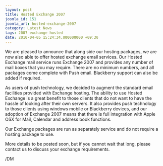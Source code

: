 ```yaml
---
layout: post
title: Hosted Exchange 2007
joomla_id: 151
joomla_url: hosted-exchange-2007
category: Latest News
tags: 2007 exchange hosted
date: 2010-04-05 15:24:34.000000000 +09:30
---
```

<p>We are pleased to announce that along side our hosting packages, we are now also able to offer hosted exchange email services. Our Hosted Exchange mail service runs Exchange 2007 and provides any number of mail boxes that you may require. There are no minimum numbers, and all packages come complete with Push email. Blackberry support can also be added if required.</p>
<p>As users of push technology, we decided to augment the standard email facilities provided with Exchange hosting. The ability to use Hosted Exchange is a great benefit to those clients that do not want to have the hassle of looking after their own servers. It also provides push technology to those clients using windows mobile or Blackberry devices, and our adoption of Exchange 2007 means that there is full integration with Apple OSX for Mail, Calendar and address book functions.</p>
<p>Our Exchange packages are run as separately service and do not require a hosting package to use.</p>
<p>More details to be posted soon, but if you cannot wait that long, please contact us to discuss your exchange requirements.</p>
<p>/DM</p>
<p>&nbsp;</p>
